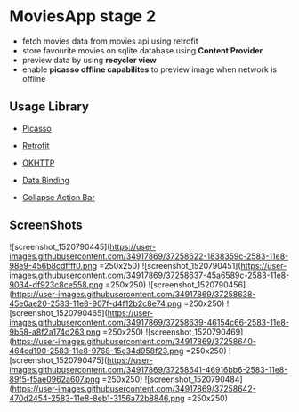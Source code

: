 # MoviesApp stage 2
- fetch movies data from movies api using retrofit
- store favourite movies on sqlite database using **Content Provider**
- preview data by using **recycler view**
- enable **picasso offline capabilites** to preview image when network is offline

## Usage Library



- [Picasso](https://square.github.io/picasso/)


- [Retrofit](https://square.github.io/retrofit/)


- [OKHTTP](https://square.github.io/okhttp/)



- [Data Binding](https://developer.android.com/topic/libraries/data-binding/index.html)


- [Collapse Action Bar](https://antonioleiva.com/collapsing-toolbar-layout/)



## ScreenShots
![screenshot_1520790445](https://user-images.githubusercontent.com/34917869/37258622-1838359c-2583-11e8-98e9-456b8cdffff0.png =250x250)             ![screenshot_1520790451](https://user-images.githubusercontent.com/34917869/37258637-45a6589c-2583-11e8-9034-df923c8ce558.png =250x250)
![screenshot_1520790456](https://user-images.githubusercontent.com/34917869/37258638-45e0ae20-2583-11e8-907f-d4f12b2c8e74.png =250x250)
![screenshot_1520790465](https://user-images.githubusercontent.com/34917869/37258639-46154c66-2583-11e8-9b58-a8f2a174d263.png =250x250)
![screenshot_1520790469](https://user-images.githubusercontent.com/34917869/37258640-464cd190-2583-11e8-9768-15e34d958f23.png =250x250)
![screenshot_1520790475](https://user-images.githubusercontent.com/34917869/37258641-46916bb6-2583-11e8-89f5-f5ae0962a607.png =250x250)
![screenshot_1520790484](https://user-images.githubusercontent.com/34917869/37258642-470d2454-2583-11e8-8eb1-3156a72b8846.png =250x250)
